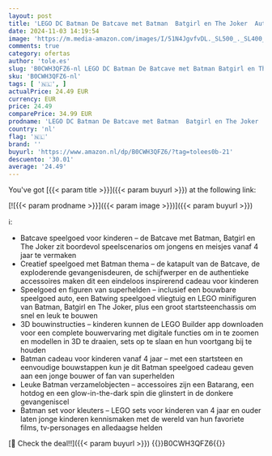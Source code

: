 ```yaml
---
layout: post
title: 'LEGO DC Batman De Batcave met Batman  Batgirl en The Joker  Auto Speelgoed voor Kinderen  Kinderkamer Decoratie  Superhelden Cadeau voor Jongens  Meisjes en Fans vanaf 4 jaar 76272'
date: 2024-11-03 14:19:54
image: 'https://m.media-amazon.com/images/I/51N4JgvfvDL._SL500_._SL400_.jpg'
comments: true
category: ofertas
author: 'tole.es'
slug: 'B0CWH3QFZ6-nl LEGO DC Batman De Batcave met Batman Batgirl en The Joker...'
sku: 'B0CWH3QFZ6-nl'
tags: [ '🇳🇱', ]
actualPrice: 24.49 EUR
currency: EUR
price: 24.49
comparePrice: 34.99 EUR
prodname: 'LEGO DC Batman De Batcave met Batman  Batgirl en The Joker  Auto Speelgoed voor Kinderen  Kinderkamer Decoratie  Superhelden Cadeau voor Jongens  Meisjes en Fans vanaf 4 jaar 76272'
country: 'nl'
flag: '🇳🇱'
brand: ''
buyurl: 'https://www.amazon.nl/dp/B0CWH3QFZ6/?tag=tolees0b-21'
descuento: '30.01'
average: '24.49'
---
```


You've got [{{< param title >}}]({{< param buyurl >}}) at the following link:

[![{{< param prodname >}}]({{< param image >}})]({{< param buyurl >}})

ℹ️:

- Batcave speelgoed voor kinderen – de Batcave met Batman, Batgirl en The Joker zit boordevol speelscenarios om jongens en meisjes vanaf 4 jaar te vermaken
- Creatief speelgoed met Batman thema – de katapult van de Batcave, de exploderende gevangenisdeuren, de schijfwerper en de authentieke accessoires maken dit een eindeloos inspirerend cadeau voor kinderen
- Speelgoed en figuren van superhelden – inclusief een bouwbare speelgoed auto, een Batwing speelgoed vliegtuig en LEGO minifiguren van Batman, Batgirl en The Joker, plus een groot startsteenchassis om snel en leuk te bouwen
- 3D bouwinstructies – kinderen kunnen de LEGO Builder app downloaden voor een complete bouwervaring met digitale functies om in te zoomen en modellen in 3D te draaien, sets op te slaan en hun voortgang bij te houden
- Batman cadeau voor kinderen vanaf 4 jaar – met een startsteen en eenvoudige bouwstappen kun je dit Batman speelgoed cadeau geven aan een jonge bouwer of fan van superhelden
- Leuke Batman verzamelobjecten – accessoires zijn een Batarang, een hotdog en een glow-in-the-dark spin die glinstert in de donkere gevangeniscel
- Batman set voor kleuters – LEGO sets voor kinderen van 4 jaar en ouder laten jonge kinderen kennismaken met de wereld van hun favoriete films, tv-personages en alledaagse helden

[🛒 Check the deal!!]({{< param buyurl >}})
{{<world>}}B0CWH3QFZ6{{</world>}}
